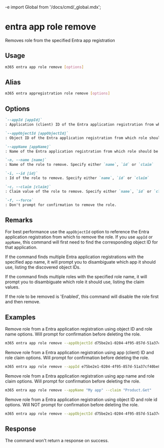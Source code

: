 -e <!-- DISCLAIMER: All secrets, passwords, and sensitive values in this document are examples only and not real credentials. -->
import Global from '/docs/cmd/_global.mdx';

# entra app role remove

Removes role from the specified Entra app registration

## Usage

```sh
m365 entra app role remove [options]
```

## Alias

```sh
m365 entra appregistration role remove [options]
```

## Options

```md definition-list
`--appId [appId]`
: Application (client) ID of the Entra application registration from which role should be removed. Specify either `appId`, `appObjectId` or `appName`

`--appObjectId [appObjectId]`
: Object ID of the Entra application registration from which role should be removed. Specify either `appId`, `appObjectId` or `appName`

`--appName [appName]`
: Name of the Entra application registration from which role should be removed. Specify either `appId`, `appObjectId` or `appName`

`-n, --name [name]`
: Name of the role to remove. Specify either `name`, `id` or `claim`

`-i, --id [id]`
: Id of the role to remove. Specify either `name`, `id` or `claim`

`-c, --claim [claim]`
: Claim value of the role to remove. Specify either `name`, `id` or `claim`

`-f, --force`
: Don't prompt for confirmation to remove the role.
```

<Global />

## Remarks

For best performance use the `appObjectId` option to reference the Entra application registration from which to remove the role. If you use `appId` or `appName`, this command will first need to find the corresponding object ID for that application.

If the command finds multiple Entra application registrations with the specified app name, it will prompt you to disambiguate which app it should use, listing the discovered object IDs.

If the command finds multiple roles with the specified role name, it will prompt you to disambiguate which role it should use, listing the claim values.

If the role to be removed is 'Enabled', this command will disable the role first and then remove.

## Examples

Remove role from a Entra application registration using object ID and role name options. Will prompt for confirmation before deleting the role.

```sh
m365 entra app role remove --appObjectId d75be2e1-0204-4f95-857d-51a37cf40be8 --name "Get Product"
```

Remove role from a Entra application registration using app (client) ID and role claim options. Will prompt for confirmation before deleting the role.

```sh
m365 entra app role remove --appId e75be2e1-0204-4f95-857d-51a37cf40be8 --claim "Product.Get"
```

Remove role from a Entra application registration using app name and role claim options. Will prompt for confirmation before deleting the role.

```sh
m365 entra app role remove --appName "My app" --claim "Product.Get"
```

Remove role from a Entra application registration using object ID and role id options. Will NOT prompt for confirmation before deleting the role.

```sh
m365 entra app role remove --appObjectId d75be2e1-0204-4f95-857d-51a37cf40be8 --id 15927ce6-1933-4b2f-b029-4dee3d53f4dd --force
```

## Response

The command won't return a response on success.
